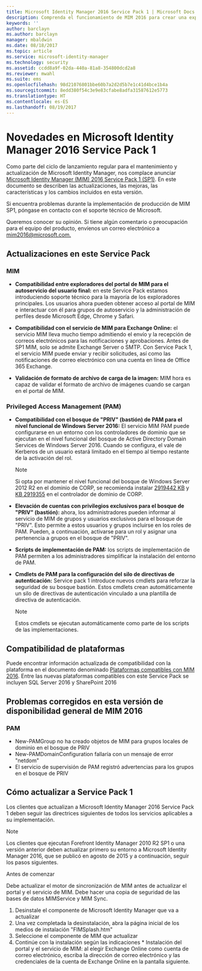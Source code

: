 ```yaml
---
title: Microsoft Identity Manager 2016 Service Pack 1 | Microsoft Docs
description: Comprenda el funcionamiento de MIM 2016 para crear una experiencia de administración de identidades más segura y más cómoda en la nube y en ubicaciones locales.
keywords: ''
author: barclayn
ms.author: barclayn
manager: mbaldwin
ms.date: 08/18/2017
ms.topic: article
ms.service: microsoft-identity-manager
ms.technology: security
ms.assetid: ccdd8a9f-02da-440a-81a8-354800dcd2a8
ms.reviewer: mwahl
ms.suite: ems
ms.openlocfilehash: 98d21076801bbe60b7a2d2d5b7e1c41d4bce1b4a
ms.sourcegitcommit: 8edd380f54c3e9e83cfabe8adfa31587612e5773
ms.translationtype: HT
ms.contentlocale: es-ES
ms.lasthandoff: 08/19/2017
---
```

# <a name="whats-new-for-microsoft-identity-manager-2016-service-pack-1"></a>Novedades en Microsoft Identity Manager 2016 Service Pack 1 #

Como parte del ciclo de lanzamiento regular para el mantenimiento y actualización de Microsoft Identity Manager, nos complace anunciar [Microsoft Identity Manager (MIM) 2016 Service Pack 1 (SP1)](https://msdn.microsoft.com/subscriptions/downloads/?fileid=70212#searchTerm=&Languages=en&PageSize=10&PageIndex=0&FileId=70212). En este documento se describen las actualizaciones, las mejoras, las características y los cambios incluidos en esta versión.

Si encuentra problemas durante la implementación de producción de MIM SP1, póngase en contacto con el soporte técnico de Microsoft.

Queremos conocer su opinión. Si tiene algún comentario o preocupación para el equipo del producto, envíenos un correo electrónico a [mim2016@microsoft.com.](mailto:mim2016@microsoft.com)



## <a name="updates-in-this-service-pack"></a>Actualizaciones en este Service Pack #

### <a name="mim"></a>MIM

- **Compatibilidad entre exploradores del portal de MIM para el autoservicio del usuario final:** en este Service Pack estamos introduciendo soporte técnico para la mayoría de los exploradores principales. Los usuarios ahora pueden obtener acceso al portal de MIM e interactuar con él para grupos de autoservicio y la administración de perfiles desde Microsoft Edge, Chrome y Safari.

- **Compatibilidad con el servicio de MIM para Exchange Online:** el servicio MIM lleva mucho tiempo admitiendo el envío y la recepción de correos electrónicos para las notificaciones y aprobaciones. Antes de SP1 MIM, solo se admite Exchange Server o SMTP. Con Service Pack 1, el servicio MIM puede enviar y recibir solicitudes, así como las notificaciones de correo electrónico con una cuenta en línea de Office 365 Exchange.

- **Validación de formato de archivo de carga de la imagen:** MIM hora es capaz de validar el formato de archivo de imágenes cuando se cargan en el portal de MIM.

### <a name="privileged-access-managementpam"></a>Privileged Access Management (PAM)

- **Compatibilidad con el bosque de "PRIV" (bastión) de PAM para el nivel funcional de Windows Server 2016:** El servicio MIM PAM puede configurarse en un entorno con los controladores de dominio que se ejecutan en el nivel funcional del bosque de Active Directory Domain Services de Windows Server 2016. Cuando se configura, el vale de Kerberos de un usuario estará limitado en el tiempo al tiempo restante de la activación del rol.

    >[!Note]
    Si opta por mantener el nivel funcional del bosque de Windows Server 2012 R2 en el dominio de CORP, se recomienda instalar [2919442 KB](https://support.microsoft.com/en-us/kb/2919442) y [KB 2919355](https://support.microsoft.com/en-us/kb/2919355) en el controlador de dominio de CORP.

- **Elevación de cuentas con privilegios exclusivos para el bosque de "PRIV" (bastión):** ahora, los administradores pueden informar al servicio de MIM de grupos y usuarios exclusivos para el bosque de "PRIV". Esto permite a estos usuarios y grupos incluirse en los roles de PAM.  Pueden, a continuación, activarse para un rol y asignar una pertenencia a grupos en el bosque de "PRIV".

- **Scripts de implementación de PAM:** los scripts de implementación de PAM permiten a los administradores simplificar la instalación del entorno de PAM.

- **Cmdlets de PAM para la configuración del silo de directivas de autenticación:** Service pack 1 introduce nuevos cmdlets para reforzar la seguridad de su bosque bastión. Estos cmdlets crean automáticamente un silo de directivas de autenticación vinculado a una plantilla de directiva de autenticación.

    >[!Note]
    Estos cmdlets se ejecutan automáticamente como parte de los scripts de las implementaciones.


## <a name="platform-support"></a>Compatibilidad de plataformas
Puede encontrar información actualizada de compatibilidad con la plataforma en el documento denominado [Plataformas compatibles con MIM 2016](microsoft-identity-manager-2016-supported-platforms.md).  Entre las nuevas plataformas compatibles con este Service Pack se incluyen SQL Server 2016 y SharePoint 2016

## <a name="issues-fixed-in-this-release-from-mim-2016-general-availability"></a>Problemas corregidos en esta versión de disponibilidad general de MIM 2016

### <a name="pam"></a>PAM
- New-PAMGroup no ha creado objetos de MIM para grupos locales de dominio en el bosque de PRIV
- New-PAMDomainConfiguration fallaría con un mensaje de error "netdom"
- El servicio de supervisión de PAM registró advertencias para los grupos en el bosque de PRIV

## <a name="how-to-upgrade-to-service-pack-1"></a>Cómo actualizar a Service Pack 1

Los clientes que actualizan a Microsoft Identity Manager 2016 Service Pack 1 deben seguir las directrices siguientes de todos los servicios aplicables a su implementación.

>[!Note]
>Los clientes que ejecutan Forefront Identity Manager 2010 R2 SP1 o una versión anterior deben actualizar primero su entorno a Microsoft Identity Manager 2016, que se publicó en agosto de 2015 y a continuación, seguir los pasos siguientes.

Antes de comenzar

Debe actualizar el motor de sincronización de MIM antes de actualizar el portal y el servicio de MIM.
Debe hacer una copia de seguridad de las bases de datos MIMService y MIM Sync.

  1. Desinstale el componente de Microsoft Identity Manager que va a actualizar
  2. Una vez completada la desinstalación, abra la página inicial de los medios de instalación "FIMSplash.htm"
  3. Seleccione el componente de MIM que actualizar
  4. Continúe con la instalación según las indicaciones
    * Instalación del portal y el servicio de MIM: al elegir Exchange Online como cuenta de correo electrónico, escriba la dirección de correo electrónico y las credenciales de la cuenta de Exchange Online en la pantalla siguiente.

